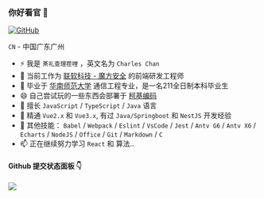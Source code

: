 ### 你好看官 👋

[![GitHub](https://img.shields.io/badge/dynamic/json?logo=github&label=GitHub&labelColor=495867&color=495867&query=%24.data.totalSubs&url=https%3A%2F%2Fapi.spencerwoo.com%2Fsubstats%2F%3Fsource%3Dgithub%26queryKey%3Dhayschan&style=flat-square)](https://github.com/charleschan1998)

<!--**Mayandev/Mayandev** is a ✨ _special_ ✨ repository because its `README.md` (this file) appears on your GitHub profile.

Here are some ideas to get you started:

- 🔭 I’m currently working on ...
- 🌱 I’m currently learning ...
- 👯 I’m looking to collaborate on ...
- 🤔 I’m looking for help with ...
- 💬 Ask me about ...
- 📫 How to reach me: ...
- 😄 Pronouns: ...
- ⚡ Fun fact: ...
-->

`CN` - 中国广东广州

- ⚡ 我是 `茶礼查理茬哩` ，英文名为 `Charles Chan`
- 🔭 当前工作为 [联软科技 - 魔方安全](https://www.leagsoft.com) 的前端研发工程师
- 🌱 毕业于 [华南师范大学](https://www.scnu.edu.cn/) 通信工程专业，是一名211全日制本科毕业生
- 😄 自己尝试玩的一些东西会部署于 [柯基编码](corgicoding.top)
- 💬 擅长 `JavaScript` / `TypeScript` / `Java` 语言
- 🤔 精通 `Vue2.x` 和 `Vue3.x`, 有过 `Java/Springboot` 和 `NestJS` 开发经验
- 🚗 其他技能： `Babel` / `Webpack` / `Eslint` / `VsCode` / `Jest` / `Antv G6` / `Antv X6` / `Echarts` / `NodeJS` / `Office` / `Git` / `Markdown` / `C`
- 📫 正在继续努力学习 `React` 和 算法..

#### Github 提交状态面板 👇

![](https://github-readme-stats.vercel.app/api?username=charleschan1998)

